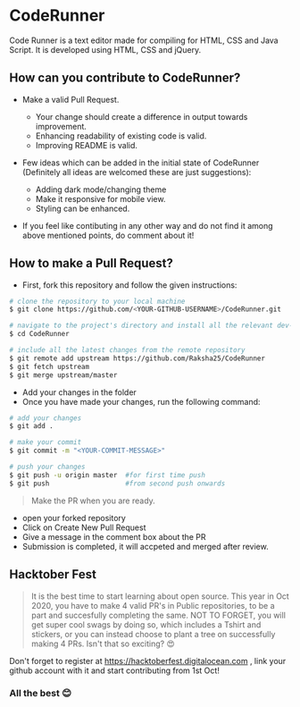 # CodeRunner
Code Runner is a text editor made for compiling for HTML, CSS and Java Script. It is developed using HTML, CSS and jQuery.

## How can you contribute to CodeRunner?
* Make a valid Pull Request. 
  * Your change should create a difference in output towards improvement.
  * Enhancing readability of existing code is valid.
  * Improving README is valid.
  
* Few ideas which can be added in the initial state of CodeRunner (Definitely all ideas are welcomed these are just suggestions):
  * Adding dark mode/changing theme
  * Make it responsive for mobile view.
  * Styling can be enhanced.
  
* If you feel like contibuting in any other way and do not find it among above mentioned points, do comment about it!

## How to make a Pull Request?
- First, fork this repository and follow the given instructions:

```bash
# clone the repository to your local machine
$ git clone https://github.com/<YOUR-GITHUB-USERNAME>/CodeRunner.git

# navigate to the project's directory and install all the relevant dev-dependencies
$ cd CodeRunner

# include all the latest changes from the remote repository
$ git remote add upstream https://github.com/Raksha25/CodeRunner
$ git fetch upstream
$ git merge upstream/master
```

- Add your changes in the folder
- Once you have made your changes, run the following command:

```bash
# add your changes
$ git add .

# make your commit
$ git commit -m "<YOUR-COMMIT-MESSAGE>"

# push your changes
$ git push -u origin master  #for first time push
$ git push                   #from second push onwards
```

> Make the PR when you are ready.
-  open your forked repository
- Click on Create New Pull Request
- Give a message in the comment box about the PR
- Submission is completed, it will accpeted and merged after review.


## Hacktober Fest
> It is the best time to start learning about open source. This year in Oct 2020, you have to make 4 valid PR's in Public repositories, to be a part and succesfully completing the same.
> NOT TO FORGET, you will get super cool swags by doing so, which includes a Tshirt and stickers, or you can instead choose to plant a tree on successfully making 4 PRs. Isn't that so exciting? :heart_eyes: 

Don't forget to register at https://hacktoberfest.digitalocean.com , link your github account with it and start contributing from 1st Oct! 

### All the best :blush:

